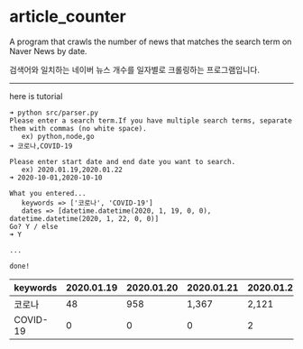 # article_counter

A program that crawls the number of news that matches the search term on Naver News by date.

검색어와 일치하는 네이버 뉴스 개수를 일자별로 크롤링하는 프로그램입니다.

---

here is tutorial

```
➜ python src/parser.py
Please enter a search term.If you have multiple search terms, separate them with commas (no white space).
   ex) python,node,go
➜ 코로나,COVID-19

Please enter start date and end date you want to search.
   ex) 2020.01.19,2020.01.22
➜ 2020-10-01,2020-10-10

What you entered...
   keywords => ['코로나', 'COVID-19']
   dates => [datetime.datetime(2020, 1, 19, 0, 0), datetime.datetime(2020, 1, 22, 0, 0)]
Go? Y / else
➜ Y

...

done!
```

| keywords | 2020.01.19 | 2020.01.20 | 2020.01.21 | 2020.01.22 |
| -------- | ---------- | ---------- | ---------- | ---------- |
| 코로나   | 48         | 958        | 1,367      | 2,121      |
| COVID-19 | 0          | 0          | 0          | 2          |